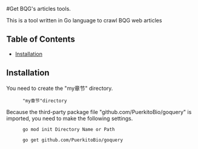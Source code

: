 #Get BQG's articles tools.

This is a tool written in Go language to crawl BQG web articles

## Table of Contents

* [Installation](#installation)


## Installation


You need to create the "my章节" directory.

          "my章节"directory  
          
Because the third-party package file "github.com/PuerkitoBio/goquery" is imported, you need to make the following settings.

          go mod init Directory Name or Path  
          
          go get github.com/PuerkitoBio/goquery  
          
          
         



